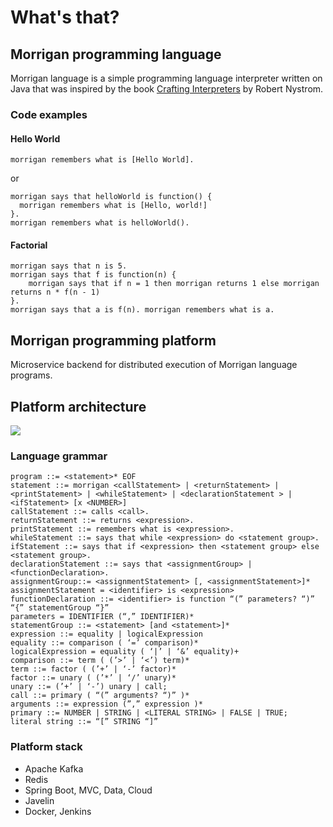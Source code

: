 # What's that?
## Morrigan programming language
Morrigan language is a simple programming language interpreter written on Java that was inspired by the book [Crafting Interpreters](https://craftinginterpreters.com/) by Robert Nystrom.

### Code examples

#### Hello World
`morrigan remembers what is [Hello World].`

or

```
morrigan says that helloWorld is function() {
  morrigan remembers what is [Hello, world!]
}.
morrigan remembers what is helloWorld().
```

#### Factorial 
```
morrigan says that n is 5.
morrigan says that f is function(n) { 
    morrigan says that if n = 1 then morrigan returns 1 else morrigan returns n * f(n - 1)
}.
morrigan says that a is f(n). morrigan remembers what is a.
```
## Morrigan programming platform

Microservice backend for distributed execution of Morrigan language programs. 



## Platform architecture
![](https://files.catbox.moe/o8xify.png)

### Language grammar
```
program ::= <statement>* EOF
statement ::= morrigan <callStatement> | <returnStatement> | <printStatement> | <whileStatement> | <declarationStatement > | <ifStatement> [x <NUMBER>]
callStatement ::= calls <call>.
returnStatement ::= returns <expression>.
printStatement ::= remembers what is <expression>.
whileStatement ::= says that while <expression> do <statement group>.
ifStatement ::= says that if <expression> then <statement group> else <statement group>. 
declarationStatement ::= says that <assignmentGroup> | <functionDeclaration>.
assignmentGroup::= <assignmentStatement> [, <assignmentStatement>]*
assignmentStatement = <identifier> is <expression>
functionDeclaration ::= <identifier> is function “(” parameters? “)” “{” statementGroup “}”
parameters = IDENTIFIER (“,” IDENTIFIER)*  
statementGroup ::= <statement> [and <statement>]*
expression ::= equality | logicalExpression
equality ::= comparison ( ‘=’ comparison)* 
logicalExpression = equality ( ‘|’ | ‘&’ equality)+
comparison ::= term ( (’>’ | ‘<’) term)*
term ::= factor ( (’+’ | ‘-’ factor)* 
factor ::= unary ( (’*’ | ‘/’ unary)* 
unary ::= (’+’ | ‘-’) unary | call;
call ::= primary ( “(” arguments? “)” )*
arguments ::= expression (”,” expression )*
primary ::= NUMBER | STRING | <LITERAL STRING> | FALSE | TRUE;
literal string ::= “[” STRING “]”

```

### Platform stack
- Apache Kafka
- Redis
- Spring Boot, MVC, Data, Cloud
- Javelin
- Docker, Jenkins
